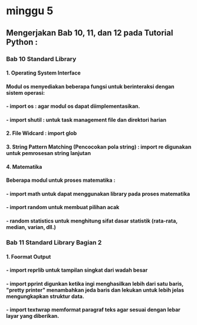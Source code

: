 # minggu 5

## Mengerjakan Bab 10, 11, dan 12 pada Tutorial Python :

### Bab 10 Standard Library
#### 1. Operating System Interface
#### Modul os menyediakan beberapa fungsi untuk berinteraksi dengan sistem operasi:
#### - import os : agar modul os dapat diimplementasikan.
#### - import shutil : untuk task management file dan direktori harian 
#### 2. File Widcard : import glob
#### 3. String Pattern Matching (Pencocokan pola string) : import re digunakan untuk pemrosesan string lanjutan
#### 4. Matematika 
#### Beberapa modul untuk proses matematika :
#### - import math untuk dapat menggunakan library pada proses matematika
#### - import random untuk membuat pilihan acak
#### - random statistics untuk menghitung sifat dasar statistik (rata-rata, median, varian, dll.)

### Bab 11 Standard Library Bagian 2
#### 1. Foormat Output
#### - import reprlib untuk tampilan singkat dari wadah besar 
#### - import pprint digunkan ketika ingi menghasilkan  lebih dari satu baris, "pretty printer" menambahkan jeda baris dan lekukan untuk lebih jelas mengungkapkan struktur data.
#### - import textwrap memformat paragraf teks agar sesuai dengan lebar layar yang diberikan.


